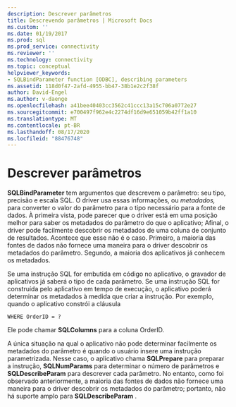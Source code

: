 ```yaml
---
description: Descrever parâmetros
title: Descrevendo parâmetros | Microsoft Docs
ms.custom: ''
ms.date: 01/19/2017
ms.prod: sql
ms.prod_service: connectivity
ms.reviewer: ''
ms.technology: connectivity
ms.topic: conceptual
helpviewer_keywords:
- SQLBindParameter function [ODBC], describing parameters
ms.assetid: 118d0f47-2afd-4955-bb47-38b1e2c2f38f
author: David-Engel
ms.author: v-daenge
ms.openlocfilehash: a41bee40403cc3562c41ccc13a15c706a0772e27
ms.sourcegitcommit: e700497f962e4c2274df16d9e651059b42ff1a10
ms.translationtype: MT
ms.contentlocale: pt-BR
ms.lasthandoff: 08/17/2020
ms.locfileid: "88476748"
---
```

# <a name="describing-parameters"></a>Descrever parâmetros
**SQLBindParameter** tem argumentos que descrevem o parâmetro: seu tipo, precisão e escala SQL. O driver usa essas informações, ou *metadados,* para converter o valor do parâmetro para o tipo necessário para a fonte de dados. À primeira vista, pode parecer que o driver está em uma posição melhor para saber os metadados do parâmetro do que o aplicativo; Afinal, o driver pode facilmente descobrir os metadados de uma coluna de conjunto de resultados. Acontece que esse não é o caso. Primeiro, a maioria das fontes de dados não fornece uma maneira para o driver descobrir os metadados do parâmetro. Segundo, a maioria dos aplicativos já conhecem os metadados.  
  
 Se uma instrução SQL for embutida em código no aplicativo, o gravador de aplicativos já saberá o tipo de cada parâmetro. Se uma instrução SQL for construída pelo aplicativo em tempo de execução, o aplicativo poderá determinar os metadados à medida que criar a instrução. Por exemplo, quando o aplicativo constrói a cláusula  
  
```  
WHERE OrderID = ?  
```  
  
 Ele pode chamar **SQLColumns** para a coluna OrderID.  
  
 A única situação na qual o aplicativo não pode determinar facilmente os metadados do parâmetro é quando o usuário insere uma instrução parametrizada. Nesse caso, o aplicativo chama **SQLPrepare** para preparar a instrução, **SQLNumParams** para determinar o número de parâmetros e **SQLDescribeParam** para descrever cada parâmetro. No entanto, como foi observado anteriormente, a maioria das fontes de dados não fornece uma maneira para o driver descobrir os metadados do parâmetro; portanto, não há suporte amplo para **SQLDescribeParam** .
